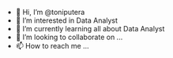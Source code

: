 - 👋 Hi, I’m @toniputera
- 👀 I’m interested in Data Analyst
- 🌱 I’m currently learning all about Data Analyst
- 💞️ I’m looking to collaborate on ...
- 📫 How to reach me ...

<!---
toniputera/toniputera is a ✨ special ✨ repository because its `README.md` (this file) appears on your GitHub profile.
You can click the Preview link to take a look at your changes.
--->
